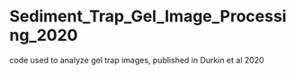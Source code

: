 # Sediment_Trap_Gel_Image_Processing_2020
code used to analyze gel trap images, published in Durkin et al 2020
